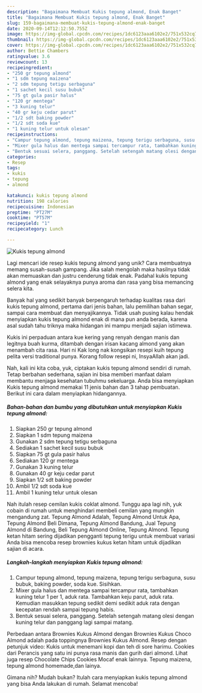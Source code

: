 ```yaml
---
description: "Bagaimana Membuat Kukis tepung almond, Enak Banget"
title: "Bagaimana Membuat Kukis tepung almond, Enak Banget"
slug: 159-bagaimana-membuat-kukis-tepung-almond-enak-banget
date: 2020-09-14T12:12:50.755Z
image: https://img-global.cpcdn.com/recipes/1dc6123aaa6102e2/751x532cq70/kukis-tepung-almond-foto-resep-utama.jpg
thumbnail: https://img-global.cpcdn.com/recipes/1dc6123aaa6102e2/751x532cq70/kukis-tepung-almond-foto-resep-utama.jpg
cover: https://img-global.cpcdn.com/recipes/1dc6123aaa6102e2/751x532cq70/kukis-tepung-almond-foto-resep-utama.jpg
author: Bettie Chambers
ratingvalue: 3.6
reviewcount: 13
recipeingredient:
- "250 gr tepung almond"
- "1 sdm tepung maizena"
- "2 sdm tepung tetigu serbaguna"
- "1 sachet kecil susu bubuk"
- "75 gt gula pasir halus"
- "120 gr mentega"
- "3 kuning telur"
- "40 gr keju cedar parut"
- "1/2 sdt baking powder"
- "1/2 sdt soda kue"
- "1 kuning telur untuk olesan"
recipeinstructions:
- "Campur tepung almond, tepung maizena, tepung terigu serbaguna, susu bubuk, baking powder, soda kue. Sisihkan."
- "Mixer gula halus dan mentega sampai tercampur rata, tambahkan kuning telur 1 per 1, aduk rata. Tambahkan keju parut, aduk rata. Kemudian masukkan tepung sedikit demi sedikit aduk rata dengan kecepatan rendah sampai tepung habis."
- "Bentuk sesuai selera, panggang. Setelah setengah matang olesi dengan kuning telur dan panggang lagi sampai matang."
categories:
- Resep
tags:
- kukis
- tepung
- almond

katakunci: kukis tepung almond 
nutrition: 198 calories
recipecuisine: Indonesian
preptime: "PT27M"
cooktime: "PT57M"
recipeyield: "1"
recipecategory: Lunch

---
```



![Kukis tepung almond](https://img-global.cpcdn.com/recipes/1dc6123aaa6102e2/751x532cq70/kukis-tepung-almond-foto-resep-utama.jpg)

Lagi mencari ide resep kukis tepung almond yang unik? Cara membuatnya memang susah-susah gampang. Jika salah mengolah maka hasilnya tidak akan memuaskan dan justru cenderung tidak enak. Padahal kukis tepung almond yang enak selayaknya punya aroma dan rasa yang bisa memancing selera kita.

Banyak hal yang sedikit banyak berpengaruh terhadap kualitas rasa dari kukis tepung almond, pertama dari jenis bahan, lalu pemilihan bahan segar, sampai cara membuat dan menyajikannya. Tidak usah pusing kalau hendak menyiapkan kukis tepung almond enak di mana pun anda berada, karena asal sudah tahu triknya maka hidangan ini mampu menjadi sajian istimewa.

Kukis ini perpaduan antara kue kering yang renyah dengan manis dan legitnya buah kurma, ditambah dengan irisan kacang almond yang akan menambah cita rasa. Hari ni Kak long nak kongsikan resepi kuih tepung pelita versi traditional punya. Korang follow resepi ni, InsyaAllah akan jadi.


Nah, kali ini kita coba, yuk, ciptakan kukis tepung almond sendiri di rumah. Tetap berbahan sederhana, sajian ini bisa memberi manfaat dalam membantu menjaga kesehatan tubuhmu sekeluarga. Anda bisa menyiapkan Kukis tepung almond memakai 11 jenis bahan dan 3 tahap pembuatan. Berikut ini cara dalam menyiapkan hidangannya.

<!--inarticleads1-->

##### Bahan-bahan dan bumbu yang dibutuhkan untuk menyiapkan Kukis tepung almond:

1. Siapkan 250 gr tepung almond
1. Siapkan 1 sdm tepung maizena
1. Gunakan 2 sdm tepung tetigu serbaguna
1. Sediakan 1 sachet kecil susu bubuk
1. Siapkan 75 gt gula pasir halus
1. Sediakan 120 gr mentega
1. Gunakan 3 kuning telur
1. Gunakan 40 gr keju cedar parut
1. Siapkan 1/2 sdt baking powder
1. Ambil 1/2 sdt soda kue
1. Ambil 1 kuning telur untuk olesan


Nah itulah resep cemilan kukis coklat almond. Tunggu apa lagi nih, yuk cobain di rumah untuk menghindari membeli cemilan yang mungkin mengandung zat. Tepung Almond Adalah, Tepung Almond Untuk Apa, Tepung Almond Beli Dimana, Tepung Almond Bandung, Jual Tepung Almond di Bandung, Beli Tepung Almond Online, Tepung Almond. Tepung ketan hitam sering dijadikan pengganti tepung terigu untuk membuat variasi Anda bisa mencoba resep brownies kukus ketan hitam untuk dijadikan sajian di acara. 

<!--inarticleads2-->

##### Langkah-langkah menyiapkan Kukis tepung almond:

1. Campur tepung almond, tepung maizena, tepung terigu serbaguna, susu bubuk, baking powder, soda kue. Sisihkan.
1. Mixer gula halus dan mentega sampai tercampur rata, tambahkan kuning telur 1 per 1, aduk rata. Tambahkan keju parut, aduk rata. Kemudian masukkan tepung sedikit demi sedikit aduk rata dengan kecepatan rendah sampai tepung habis.
1. Bentuk sesuai selera, panggang. Setelah setengah matang olesi dengan kuning telur dan panggang lagi sampai matang.


Perbedaan antara Brownies Kukus Almond dengan Brownies Kukus Choco Almond adalah pada toppingnya Brownies Kukus Almond. Resep dengan petunjuk video: Kukis untuk menemani kopi dan teh di sore harimu. Cookies dari Perancis yang satu ini punya rasa manis dan gurih dari almond. Lihat juga resep Chocolate Chips Cookies Mocaf enak lainnya. Tepung maizena, tepung almond homemade,dan lainya. 

Gimana nih? Mudah bukan? Itulah cara menyiapkan kukis tepung almond yang bisa Anda lakukan di rumah. Selamat mencoba!

